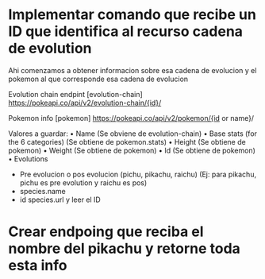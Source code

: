 



# Implementar comando que recibe un ID que identifica al recurso cadena de evolution

Ahi comenzamos a obtener informacion sobre esa cadena de evolucion y el pokemon al 
que corresponde esa cadena de evolucion

Evolution chain endpint [evolution-chain]
https://pokeapi.co/api/v2/evolution-chain/{id}/

Pokemon info [pokemon]
https://pokeapi.co/api/v2/pokemon/{id or name}/


Valores a guardar:
• Name (Se obviene de evolution-chain)
• Base stats (for the 6 categories) (Se obtiene de pokemon.stats)
• Height (Se obtiene de pokemon)
• Weight (Se obtiene de pokemon)
• Id (Se obtiene de pokemon)
• Evolutions 
  - Pre evolucion o pos evolucion (pichu, pikachu, raichu) (Ej: para pikachu, pichu es pre evolution y raichu es pos)
  - species.name
  - id species.url y leer el ID


# Crear endpoing que reciba el nombre del pikachu y retorne toda esta info
